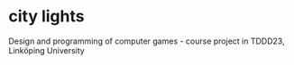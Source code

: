 city lights
============
Design and programming of computer games - course project in TDDD23, Linköping University